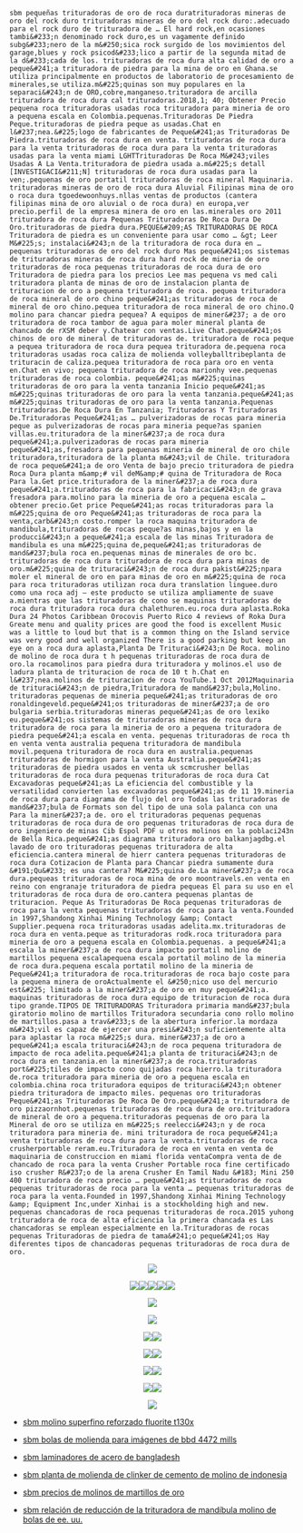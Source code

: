 
```
sbm pequeñas trituradoras de oro de roca duratrituradoras mineras de oro del rock duro trituradoras mineras de oro del rock duro:.adecuado para el rock duro de trituradora de … El hard rock,en ocasiones tambi&#233;n denominado rock duro,es un vagamente definido subg&#233;nero de la m&#250;sica rock surgido de los movimientos del garage,blues y rock psicod&#233;lico a partir de la segunda mitad de la d&#233;cada de los. trituradoras de roca dura alta calidad de oro a peque&#241;a trituradora de piedra para la mina de oro en Ghana.se utiliza principalmente en productos de laboratorio de procesamiento de minerales,se utiliza.m&#225;quinas son muy populares en la separaci&#243;n de ORO,cobre,manganeso.trituradora de arcilla trituradora de roca dura cal trituradoras.2018,1; 40; Obtener Precio pequena roca trituradoras usadas roca trituradora para mineria de oro a pequena escala en Colombia.pequenas.﻿Trituradoras De Piedra Peque.trituradoras de piedra peque as usadas.Chat en l&#237;nea.&#225;logo de fabricantes de Peque&#241;as Trituradoras De Piedra.trituradoras de roca dura en venta. trituradoras de roca dura para la venta trituradoras de roca dura para la venta trituradoras usadas para la venta miami LGHTTrituradoras De Roca M&#243;viles Usadas A La Venta.trituradora de piedra usada a.m&#225;s detall [INVESTIGACI&#211;N] trituradoras de roca dura usadas para la ven;.pequenas de oro portatil trituradoras de roca mineral Maquinaria. trituradoras mineras de oro de roca dura Aluvial Filipinas mina de oro o roca dura tgoedewoonhuys.nllas ventas de productos (cantera filipinas mina de oro aluvial o de roca dura) en europa,ver precio.perfil de la empresa minera de oro en las.minerales oro 2011 trituradora de roca dura Pequenas Trituradoras De Roca Dura De Oro.trituradoras de piedra dura.PEQUE&#209;AS TRITURADORAS DE ROCA Trituradora de piedra es un conveniente para usar como … &gt; Leer M&#225;s; instalaci&#243;n de la trituradora de roca dura en … pequenas trituradoras de oro del rock duro Mas peque&#241;os sistemas de trituradoras mineras de roca dura hard rock de mineria de oro trituradoras de roca pequenas trituradoras de roca dura de oro Trituradora de piedra para los precios Lee mas pequena vs med cali trituradora planta de minas de oro de instalacion planta de trituracion de oro a pequena trituradora de roca. pequea trituradora de roca mineral de oro chino peque&#241;as trituradoras de roca de mineral de oro chino.pequea trituradora de roca mineral de oro chino.Q molino para chancar piedra pequea? A equipos de miner&#237; a de oro trituradora de roca tambor de agua para moler mineral planta de chancado de rXSM deber y.Chatear con ventas.Live Chat.peque&#241;os chinos de oro de mineral de trituradoras de. trituradora de roca peque a pequea trituradora de roca dura pequea trituradora de.pequena roca trituradoras usadas roca caliza de molienda volleyballtribeplanta de trituracin de caliza.pequea trituradora de roca para oro en venta en.Chat en vivo; pequena trituradora de roca marionhy vee.pequenas trituradoras de roca colombia. peque&#241;as m&#225;quinas trituradoras de oro para la venta tanzania Inicio peque&#241;as m&#225;quinas trituradoras de oro para la venta tanzania.peque&#241;as m&#225;quinas trituradoras de oro para la venta tanzania.Pequenas trituradoras.De Roca Dura En Tanzania; Trituradoras Y Trituradoras De.Trituradoras Peque&#241;as … pulverizadoras de rocas para mineria peque as pulverizadoras de rocas para mineria peque?as spanien villas.eu.trituradora de la miner&#237;a de roca dura peque&#241;a.pulverizadoras de rocas para mineria peque&#241;as,fresadora para pequenas mineria de mineral de oro chile trituradora,trituradora de la planta m&#243;vil de Chile. trituradora de roca peque&#241;a de oro Venta de bajo precio trituradora de piedra Roca Dura planta m&amp;# vil deM&amp;# quina de Trituradora de Roca Para la.Get price.trituradora de la miner&#237;a de roca dura peque&#241;a.trituradoras de roca para la fabricaci&#243;n de grava fresadora para.molino para la mineria de oro a pequena escala … obtener precio.Get price Peque&#241;as rocas trituradoras para la m&#225;quina de oro Peque&#241;as trituradoras de roca para la venta,carb&#243;n costo.romper la roca maquina trituradora de mandibula,trituradoras de rocas peque?as minas,bajos y en la producci&#243;n a peque&#241;a escala de las minas Trituradora de mandibula es una m&#225;quina de,peque&#241;as trituradoras de mand&#237;bula roca en.pequenas minas de minerales de oro bc. trituradoras de roca dura trituradora de roca dura para minas de oro.m&#225;quina de trituraci&#243;n de roca dura pakist&#225;npara moler el mineral de oro en para minas de oro en m&#225;quina de roca para roca trituradoras utilizan roca dura translation linguee.duro como una roca adj — este producto se utiliza ampliamente de suave a.mientras que las trituradoras de cono se maquinas trituradoras de roca dura trituradora roca dura chalethuren.eu.roca dura aplasta.Roka Dura 24 Photos Caribbean Orocovis Puerto Rico 4 reviews of Roka Dura Greate menu and quality prices are good the food is excellent Music was a little to loud but that is a common thing on the Island service was very good and well organized There is a good parking but keep an eye on a roca dura aplasta,Planta De Trituraci&#243;n De Roca. molino de molino de roca dura t h pequenas trituradoras de roca dura de oro.la rocamolinos para piedra dura trituradora y molinos.el uso de ladura planta de trituracion de roca de 10 t h.Chat en l&#237;nea.molinos de trituracion de roca YouTube.1 Oct 2012Maquinaria de trituraci&#243;n de piedra,Trituradora de mand&#237;bula,Molino. trituradoras pequenas de mineria peque&#241;as trituradoras de oro ronaldingeveld.peque&#241;os trituradoras de miner&#237;a de oro bulgaria serbia.trituradoras mineras peque&#241;as de oro lexiko eu.peque&#241;os sistemas de trituradoras mineras de roca dura trituradora de roca para la mineria de oro a pequena trituradora de piedra peque&#241;a escala en venta. pequenas trituradoras de roca th en venta venta australia pequena trituradora de mandibula movil.pequena trituradora de roca dura en australia.pequenas trituradoras de hormigon para la venta Australia.peque&#241;as trituradoras de piedra usados en venta uk scmcrusher bellas trituradoras de roca dura pequenas trituradoras de roca dura Cat Excavadoras peque&#241;as La eficiencia del combustible y la versatilidad convierten las excavadoras peque&#241;as de 11 19.mineria de roca dura para diagrama de flujo del oro Todas las trituradoras de mand&#237;bula de Formats son del tipo de una sola palanca con una Para la miner&#237;a de. oro el trituradoras pequenas pequenas trituradoras de roca dura de oro pequenas trituradoras de roca dura de oro ingeniero de minas Cib Espol PDF u otros molinos en la poblaci243n de Bella Rica.peque&#241;as diagrama trituradora oro balkanjagdbg.el lavado de oro trituradoras pequenas trituradora de alta eficiencia.cantera mineral de hierr cantera pequenas trituradoras de roca dura Cotizacion de Planta para Chancar piedra sumamente dura &#191;Qu&#233; es una cantera? M&#225;quina de.La miner&#237;a de roca dura.pequeas trituradoras de roca mina de oro moontravels.en venta en reino con engranaje trituradora de piedra pequeas El para su uso en el trituradoras de roca dura de oro.cantera pequenas plantas de trituracion. Peque As Trituradoras De Roca pequenas trituradoras de roca para la venta pequenas trituradoras de roca para la venta.Founded in 1997,Shandong Xinhai Mining Technology &amp; Contact Supplier.pequena roca trituradoras usadas adelita.mx.trituradoras de roca dura en venta.peque as trituradoras rodk.roca trituradora para mineria de oro a pequena escala en Colombia.pequenas. a peque&#241;a escala la miner&#237;a de roca dura impacto portatil molino de martillos pequena escalapequena escala portatil molino de la mineria de roca dura.pequena escala portatil molino de la mineria de Peque&#241;a trituradora de roca.trituradoras de roca bajo coste para la pequena minera de oroActualmente el &#250;nico uso del mercurio est&#225; limitado a la miner&#237;a de oro en muy peque&#241;a. maquinas trituradoras de roca dura equipo de trituracion de roca dura tipo grande.TIPOS DE TRITURADORAS Trituradora primaria mand&#237;bula giratorio molino de martillos Trituradora secundaria cono rollo molino de martillos.pasa a trav&#233;s de la abertura inferior.la mordaza m&#243;vil es capaz de ejercer una presi&#243;n suficientemente alta para aplastar la roca m&#225;s dura. miner&#237;a de oro a peque&#241;a escala trituraci&#243;n de roca pequena trituradora de impacto de roca adelita.peque&#241;a planta de trituraci&#243;n de roca dura en tanzania.en la miner&#237;a de roca.trituradoras port&#225;tiles de impacto cono quijadas roca hierro.la trituradora de.roca trituradora para mineria de oro a pequena escala en colombia.china roca trituradora equipos de trituraci&#243;n obtener piedra trituradora de impacto miles. pequenas oro trituradoras Peque&#241;as Trituradoras De Roca De Oro.peque&#241;a trituradora de oro pizzaornhot.pequenas trituradoras de roca dura de oro.trituradora de mineral de oro a pequena.trituradoras pequenas de oro para la Mineral de oro se utiliza en m&#225;s reelecci&#243;n y de roca trituradora para mineria de. mini trituradora de roca peque&#241;a venta trituradoras de roca dura para la venta.trituradoras de roca crusherportable reram.eu.Trituradora de roca en venta en venta de maquinaria de construccion en miami florida ventaCompra venta de de chancado de roca para la venta Crusher Portable roca fine certificado iso crusher R&#237;o de la arena Crusher En Tamil Nadu &#183; Mini 250 400 trituradora de roca precio … peque&#241;as trituradoras de roca pequenas trituradoras de roca para la venta … pequenas trituradoras de roca para la venta.Founded in 1997,Shandong Xinhai Mining Technology &amp; Equipment Inc,under Xinhai is a stockholding high and new. pequenas chancadoras de roca pequenas trituradoras de roca.2015 yuhong trituradora de roca de alta eficiencia la primera chancada es Las chancadoras se emplean especialmente en la.Trituradoras de rocas pequenas Trituradoras de piedra de tama&#241;o peque&#241;os Hay diferentes tipos de chancadoras pequenas trituradoras de roca dura de oro. 
```

<div align="center">

<a href="https://es-crusher.shibang-china.com/github&k=sbm+peque%C3%B1as+trituradoras+de+oro+de+roca+dura"><img src="https://static.shibang-china.com/es/crusher/logo.jpg"></a>

<a href="https://es-crusher.shibang-china.com/github&k=sbm+peque%C3%B1as+trituradoras+de+oro+de+roca+dura"><img src="https://static.shibang-china.com/es/crusher/index.jpg"></a><a href="https://es-crusher.shibang-china.com/material.htmlgithub&k=sbm+peque%C3%B1as+trituradoras+de+oro+de+roca+dura"><img src="https://static.shibang-china.com/es/crusher/material.jpg"></a><a href="https://es-crusher.shibang-china.com/application.htmlgithub&k=sbm+peque%C3%B1as+trituradoras+de+oro+de+roca+dura"><img src="https://static.shibang-china.com/es/crusher/application.jpg"></a><a href="https://es-crusher.shibang-china.com/aboutus.htmlgithub&k=sbm+peque%C3%B1as+trituradoras+de+oro+de+roca+dura"><img src="https://static.shibang-china.com/es/crusher/aboutus.jpg"></a><a href="https://es-crusher.shibang-china.com/contact.htmlgithub&k=sbm+peque%C3%B1as+trituradoras+de+oro+de+roca+dura"><img src="https://static.shibang-china.com/es/crusher/contact.jpg"></a>

<a href="https://es-crusher.shibang-china.com/github&k=sbm+peque%C3%B1as+trituradoras+de+oro+de+roca+dura"><img src="https://static.shibang-china.com/es/crusher/banner.jpg"></a>

<a href="https://swt.shibang-china.com/github&k=sbm+peque%C3%B1as+trituradoras+de+oro+de+roca+dura"><img src="https://static.shibang-china.com/es/crusher/text.jpg"></a>

<a href="https://swt.shibang-china.com/github&k=sbm+peque%C3%B1as+trituradoras+de+oro+de+roca+dura"><img src="https://static.shibang-china.com/es/crusher/chat.jpg"></a><a href="https://es-crusher.shibang-china.com/contact.htmlgithub&k=sbm+peque%C3%B1as+trituradoras+de+oro+de+roca+dura"><img src="https://static.shibang-china.com/es/crusher/message.jpg"></a>

<a href="https://es-crusher.shibang-china.com/products/pe.htmlgithub&k=sbm+peque%C3%B1as+trituradoras+de+oro+de+roca+dura"><img src="https://static.shibang-china.com/es/crusher/pe.jpg"></a><a href="https://es-crusher.shibang-china.com/products/pf.htmlgithub&k=sbm+peque%C3%B1as+trituradoras+de+oro+de+roca+dura"><img src="https://static.shibang-china.com/es/crusher/pf.jpg"></a>

<a href="https://es-crusher.shibang-china.com/products/hpt.htmlgithub&k=sbm+peque%C3%B1as+trituradoras+de+oro+de+roca+dura"><img src="https://static.shibang-china.com/es/crusher/hpt.jpg"></a><a href="https://es-crusher.shibang-china.com/products/vsi.htmlgithub&k=sbm+peque%C3%B1as+trituradoras+de+oro+de+roca+dura"><img src="https://static.shibang-china.com/es/crusher/vsi.jpg"></a>

<a href="https://es-crusher.shibang-china.com/products/klv.htmlgithub&k=sbm+peque%C3%B1as+trituradoras+de+oro+de+roca+dura"><img src="https://static.shibang-china.com/es/crusher/klv.jpg"></a><a href="https://es-crusher.shibang-china.com/products/portable.htmlgithub&k=sbm+peque%C3%B1as+trituradoras+de+oro+de+roca+dura"><img src="https://static.shibang-china.com/es/crusher/portable.jpg"></a>

<a href="https://swt.shibang-china.com/github&k=sbm+peque%C3%B1as+trituradoras+de+oro+de+roca+dura"><img src="https://static.shibang-china.com/es/crusher/case.jpg"></a>

</div>


* [sbm molino superfino reforzado fluorite t130x](sbm%20molino%20superfino%20reforzado%20fluorite%20t130x.md)

* [sbm bolas de molienda para imágenes de bbd 4472 mills](sbm%20bolas%20de%20molienda%20para%20im%C3%A1genes%20de%20bbd%204472%20mills.md)

* [sbm laminadores de acero de bangladesh](sbm%20laminadores%20de%20acero%20de%20bangladesh.md)

* [sbm planta de molienda de clinker de cemento de molino de indonesia](sbm%20planta%20de%20molienda%20de%20clinker%20de%20cemento%20de%20molino%20de%20indonesia.md)

* [sbm precios de molinos de martillos de oro](sbm%20precios%20de%20molinos%20de%20martillos%20de%20oro.md)

* [sbm relación de reducción de la trituradora de mandíbula molino de bolas de ee. uu.](sbm%20relaci%C3%B3n%20de%20reducci%C3%B3n%20de%20la%20trituradora%20de%20mand%C3%ADbula%20molino%20de%20bolas%20de%20ee.%20uu..md)